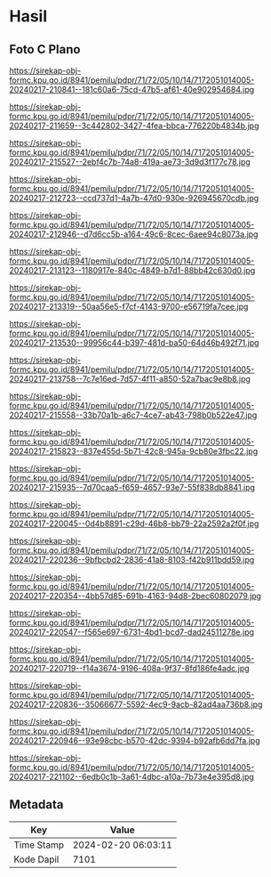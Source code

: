 # Hasil

## Foto C Plano

https://sirekap-obj-formc.kpu.go.id/8941/pemilu/pdpr/71/72/05/10/14/7172051014005-20240217-210841--181c60a6-75cd-47b5-af61-40e902954684.jpg

https://sirekap-obj-formc.kpu.go.id/8941/pemilu/pdpr/71/72/05/10/14/7172051014005-20240217-211659--3c442802-3427-4fea-bbca-776220b4834b.jpg

https://sirekap-obj-formc.kpu.go.id/8941/pemilu/pdpr/71/72/05/10/14/7172051014005-20240217-215527--2ebf4c7b-74a8-419a-ae73-3d9d3f177c78.jpg

https://sirekap-obj-formc.kpu.go.id/8941/pemilu/pdpr/71/72/05/10/14/7172051014005-20240217-212723--ccd737d1-4a7b-47d0-930e-926945670cdb.jpg

https://sirekap-obj-formc.kpu.go.id/8941/pemilu/pdpr/71/72/05/10/14/7172051014005-20240217-212946--d7d6cc5b-a164-49c6-8cec-6aee94c8073a.jpg

https://sirekap-obj-formc.kpu.go.id/8941/pemilu/pdpr/71/72/05/10/14/7172051014005-20240217-213123--1180917e-840c-4849-b7d1-88bb42c630d0.jpg

https://sirekap-obj-formc.kpu.go.id/8941/pemilu/pdpr/71/72/05/10/14/7172051014005-20240217-213319--50aa56e5-f7cf-4143-9700-e56719fa7cee.jpg

https://sirekap-obj-formc.kpu.go.id/8941/pemilu/pdpr/71/72/05/10/14/7172051014005-20240217-213530--99956c44-b397-481d-ba50-64d46b492f71.jpg

https://sirekap-obj-formc.kpu.go.id/8941/pemilu/pdpr/71/72/05/10/14/7172051014005-20240217-213758--7c7e16ed-7d57-4f11-a850-52a7bac9e8b8.jpg

https://sirekap-obj-formc.kpu.go.id/8941/pemilu/pdpr/71/72/05/10/14/7172051014005-20240217-215558--33b70a1b-a6c7-4ce7-ab43-798b0b522e47.jpg

https://sirekap-obj-formc.kpu.go.id/8941/pemilu/pdpr/71/72/05/10/14/7172051014005-20240217-215823--837e455d-5b71-42c8-945a-9cb80e3fbc22.jpg

https://sirekap-obj-formc.kpu.go.id/8941/pemilu/pdpr/71/72/05/10/14/7172051014005-20240217-215935--7d70caa5-f659-4657-93e7-55f838db8841.jpg

https://sirekap-obj-formc.kpu.go.id/8941/pemilu/pdpr/71/72/05/10/14/7172051014005-20240217-220045--0d4b8891-c29d-46b8-bb79-22a2592a2f0f.jpg

https://sirekap-obj-formc.kpu.go.id/8941/pemilu/pdpr/71/72/05/10/14/7172051014005-20240217-220236--9bfbcbd2-2836-41a8-8103-f42b911bdd59.jpg

https://sirekap-obj-formc.kpu.go.id/8941/pemilu/pdpr/71/72/05/10/14/7172051014005-20240217-220354--4bb57d85-691b-4163-94d8-2bec60802079.jpg

https://sirekap-obj-formc.kpu.go.id/8941/pemilu/pdpr/71/72/05/10/14/7172051014005-20240217-220547--f565e697-6731-4bd1-bcd7-dad24511278e.jpg

https://sirekap-obj-formc.kpu.go.id/8941/pemilu/pdpr/71/72/05/10/14/7172051014005-20240217-220719--f14a3674-9196-408a-9f37-8fd186fe4adc.jpg

https://sirekap-obj-formc.kpu.go.id/8941/pemilu/pdpr/71/72/05/10/14/7172051014005-20240217-220836--35066677-5592-4ec9-9acb-82ad4aa736b8.jpg

https://sirekap-obj-formc.kpu.go.id/8941/pemilu/pdpr/71/72/05/10/14/7172051014005-20240217-220946--93e98cbc-b570-42dc-9394-b92afb6dd7fa.jpg

https://sirekap-obj-formc.kpu.go.id/8941/pemilu/pdpr/71/72/05/10/14/7172051014005-20240217-221102--6edb0c1b-3a61-4dbc-a10a-7b73e4e395d8.jpg


## Metadata

| Key        | Value               |
| ---------- | ------------------- |
| Time Stamp | 2024-02-20 06:03:11 |
| Kode Dapil | 7101                |



